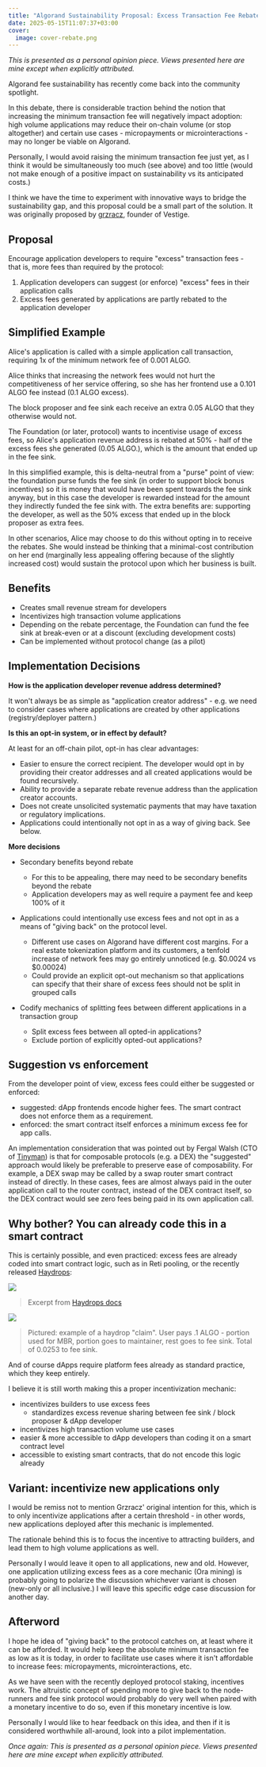 ```yaml
---
title: "Algorand Sustainability Proposal: Excess Transaction Fee Rebate"
date: 2025-05-15T11:07:37+03:00
cover:
  image: cover-rebate.png
---
```


_This is presented as a personal opinion piece. Views presented here are mine except when explicitly attributed._

Algorand fee sustainability has recently come back into the community spotlight.

In this debate, there is considerable traction behind the notion that increasing the minimum transaction fee will negatively impact adoption: high volume applications may reduce their on-chain volume (or stop altogether) and certain use cases - micropayments or microinteractions - may no longer be viable on Algorand.

Personally, I would avoid raising the minimum transaction fee just yet, as I think it would be simultaneously too much (see above) and too little (would not make enough of a positive impact on sustainability vs its anticipated costs.)

I think we have the time to experiment with innovative ways to bridge the sustainability gap, and this proposal could be a small part of the solution. It was originally proposed by [grzracz](https://x.com/grzracz), founder of Vestige.

## Proposal

Encourage application developers to require "excess" transaction fees - that is, more fees than required by the protocol:

1) Application developers can suggest (or enforce) "excess" fees in their application calls
2) Excess fees generated by applications are partly rebated to the application developer

## Simplified Example

Alice's application is called with a simple application call transaction, requiring 1x of the minimum network fee of 0.001 ALGO.

Alice thinks that increasing the network fees would not hurt the competitiveness of her service offering, so she has her frontend use a 0.101 ALGO fee instead (0.1 ALGO excess).

The block proposer and fee sink each receive an extra 0.05 ALGO that they otherwise would not.

The Foundation (or later, protocol) wants to incentivise usage of excess fees, so Alice's application revenue address is rebated at 50% - half of the excess fees she generated (0.05 ALGO.), which is the amount that ended up in the fee sink.

In this simplified example, this is delta-neutral from a "purse" point of view: the foundation purse funds the fee sink (in order to support block bonus incentives) so it is money that would have been spent towards the fee sink anyway, but in this case the developer is rewarded instead for the amount they indirectly funded the fee sink with. The extra benefits are: supporting the developer, as well as the 50% excess that ended up in the block proposer as extra fees.

In other scenarios, Alice may choose to do this without opting in to receive the rebates. She would instead be thinking that a minimal-cost contribution on her end (marginally less appealing offering because of the slightly increased cost) would sustain the protocol upon which her business is built.

## Benefits

- Creates small revenue stream for developers
- Incentivizes high transaction volume applications
- Depending on the rebate percentage, the Foundation can fund the fee sink at break-even or at a discount (excluding development costs)
- Can be implemented without protocol change (as a pilot)

## Implementation Decisions

**How is the application developer revenue address determined?**

It won't always be as simple as "application creator address" - e.g. we need to consider cases where applications are created by other applications (registry/deployer pattern.)

**Is this an opt-in system, or in effect by default?**

At least for an off-chain pilot, opt-in has clear advantages:

- Easier to ensure the correct recipient. The developer would opt in by providing their creator addresses and all created applications would be found recursively.
- Ability to provide a separate rebate revenue address than the application creator accounts.
- Does not create unsolicited systematic payments that may have taxation or regulatory implications.
- Applications could intentionally not opt in as a way of giving back. See below.

**More decisions**

- Secondary benefits beyond rebate
  - For this to be appealing, there may need to be secondary benefits beyond the rebate
  - Application developers may as well require a payment fee and keep 100% of it

- Applications could intentionally use excess fees and not opt in as a means of "giving back" on the protocol level.
  - Different use cases on Algorand have different cost margins. For a real estate tokenization platform and its customers, a tenfold increase of network fees may go entirely unnoticed (e.g. $0.0024 vs $0.00024)
  - Could provide an explicit opt-out mechanism so that applications can specify that their share of excess fees should not be split in grouped calls

- Codify mechanics of splitting fees between different applications in a transaction group
  - Split excess fees between all opted-in applications?
  - Exclude portion of explicitly opted-out applications?

## Suggestion vs enforcement

From the developer point of view, excess fees could either be suggested or enforced:

- suggested: dApp frontends encode higher fees. The smart contract does not enforce them as a requirement.
- enforced: the smart contract itself enforces a minimum excess fee for app calls.

An implementation consideration that was pointed out by Fergal Walsh (CTO of [Tinyman](https://tinyman.org/)) is that for composable protocols (e.g. a DEX) the "suggested" approach would likely be preferable to preserve ease of composability. For example, a DEX swap may be called by a swap router smart contract instead of directly. In these cases, fees are almost always paid in the outer application call to the router contract, instead of the DEX contract itself, so the DEX contract would see zero fees being paid in its own application call.

## Why bother? You can already code this in a smart contract

This is certainly possible, and even practiced: excess fees are already coded into smart contract logic, such as in Reti pooling, or the recently released [Haydrops](https://drops.hay.app/drops):

![](./1747366674.png)
> Excerpt from [Haydrops docs](https://drops.hay.app/docs)

![](lora.png)

> Pictured: example of a haydrop "claim".
> User pays .1 ALGO - portion used for MBR, portion goes to maintainer, rest goes to fee sink.
> Total of 0.0253 to fee sink.

And of course dApps require platform fees already as standard practice, which they keep entirely.

I believe it is still worth making this a proper incentivization mechanic:

- incentivizes builders to use excess fees
  - standardizes excess revenue sharing between fee sink / block proposer & dApp developer
- incentivizes high transaction volume use cases
- easier & more accessible to dApp developers than coding it on a smart contract level
- accessible to existing smart contracts, that do not encode this logic already

## Variant: incentivize new applications only

I would be remiss not to mention Grzracz' original intention for this, which is to only incentivize applications after a certain threshold - in other words, new applications deployed after this mechanic is implemented.

The rationale behind this is to focus the incentive to attracting builders, and lead them to high volume applications as well.

Personally I would leave it open to all applications, new and old. However, one application utilizing excess fees as a core mechanic (Ora mining) is probably going to polarize the discussion whichever variant is chosen (new-only or all inclusive.) I will leave this specific edge case discussion for another day.

## Afterword

 I hope he idea of "giving back" to the protocol catches on, at least where it can be afforded. It would help keep the absolute minimum transaction fee as low as it is today, in order to facilitate use cases where it isn't affordable to increase fees: micropayments, microinteractions, etc.

 As we have seen with the recently deployed protocol staking, incentives work. The altruistic concept of spending more to give back to the node-runners and fee sink protocol would probably do very well when paired with a monetary incentive to do so, even if this monetary incentive is low.

Personally I would like to hear feedback on this idea, and then if it is considered worthwhile all-around, look into a pilot implementation.

_Once again: This is presented as a personal opinion piece. Views presented here are mine except when explicitly attributed._
